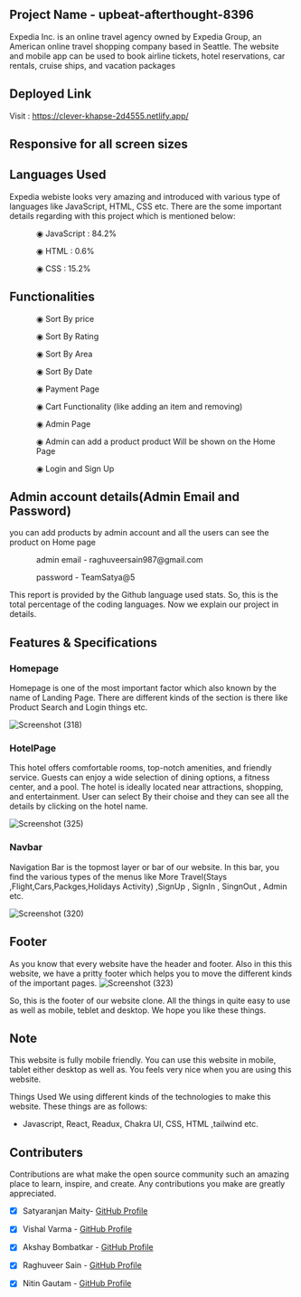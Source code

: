 ## Project Name - upbeat-afterthought-8396
Expedia Inc. is an online travel agency owned by Expedia Group, an American online travel shopping company based in Seattle. The website and mobile app can be used to book airline tickets, hotel reservations, car rentals, cruise ships, and vacation packages

## Deployed Link

Visit : https://clever-khapse-2d4555.netlify.app/

## Responsive for all screen sizes

## Languages Used

Expedia webiste looks very amazing and introduced with various type of languages like JavaScript, HTML, CSS etc. There are the some important details regarding with this project which is mentioned below:

<ul dir="auto">
 <ol dir="auto">◉ JavaScript : 84.2%</ol>
 <ol dir="auto">◉ HTML : 0.6%</ol>
 <ol dir="auto">◉ CSS : 15.2%</ol>
 </ul>
 
 ## Functionalities
 
 <ul dir="auto">
 
 <ol dir="auto">◉ Sort By price </ol>
 <ol dir="auto">◉ Sort By Rating</ol>
 <ol dir="auto">◉ Sort By Area</ol>
 <ol dir="auto">◉ Sort By Date</ol>
 <ol dir="auto">◉ Payment Page</ol>
 <ol dir="auto">◉ Cart Functionality (like adding an item and removing) </ol>
 <ol dir="auto">◉ Admin Page</ol>
 <ol dir="auto">◉ Admin can add a product product Will be shown on the Home Page </ol>
 <ol dir="auto">◉ Login and Sign Up </ol>
 </ul>
 
 ## Admin account details(Admin Email and Password)
 
 <p>you can add products by admin account and all the users can see the product on Home page </p>
 
  <ul dir="auto">
 
 <ol dir="auto">admin email - raghuveersain987@gmail.com</ol>
 <ol dir="auto">password - TeamSatya@5</ol>
 
 </ul>

This report is provided by the Github language used stats. So, this is the total percentage of the coding languages. Now we explain our project in details.

## Features & Specifications

### Homepage

Homepage is one of the most important factor which also known by the name of Landing Page. There are different kinds of the section is there like Product Search and Login things etc.

![Screenshot (318)](https://user-images.githubusercontent.com/107980582/214427377-6b53d58d-e002-496f-a122-78772338cad4.png)


### HotelPage

This hotel offers comfortable rooms, top-notch amenities, and friendly service. Guests can enjoy a wide selection of dining options, a fitness center, and a pool. The hotel is ideally located near attractions, shopping, and entertainment. User can select By their choise and they can see all the details by clicking on the hotel name.

![Screenshot (325)](https://user-images.githubusercontent.com/107980582/214433980-04891478-2671-4ddc-ba77-3ea0f63eee12.png)



### Navbar

Navigation Bar is the topmost layer or bar of our website. In this bar, you find the various types of the menus like More Travel(Stays ,Flight,Cars,Packges,Holidays Activity) ,SignUp , SignIn , SingnOut , Admin etc.

![Screenshot (320)](https://user-images.githubusercontent.com/107980582/214429157-04d8a2eb-666a-4b5b-99a5-14a92b092830.png)


## Footer

As you know that every website have the header and footer. Also in this this website, we have a pritty footer which helps you to move the different kinds of the important pages.
![Screenshot (323)](https://user-images.githubusercontent.com/107980582/214430525-adea1fba-aebb-49e8-9099-09389a885ce5.png)



So, this is the footer of our website clone. All the things in quite easy to use as well as mobile, teblet and desktop. We hope you like these things.

## Note

This website is fully mobile friendly. You can use this website in mobile, tablet either desktop as well as. You feels very nice when you are using this website.

Things Used
We using different kinds of the technologies to make this website. These things are as follows:

- Javascript, React, Readux, Chakra UI, CSS, HTML ,tailwind etc.

## Contributers

 Contributions are what make the open source community such an amazing place to learn, inspire, and create. Any contributions you make are greatly appreciated.

- [x] Satyaranjan Maity- [GitHub Profile](https://github.com/Satyaranjan8414)
- [x] Vishal Varma - [GitHub Profile](https://github.com/Vv97) 
- [x] Akshay Bombatkar - [GitHub Profile](https://github.com/bakshay96)
- [x] Raghuveer Sain - [GitHub Profile](https://github.com/sainRaghuveer)
- [x] Nitin Gautam - [GitHub Profile](https://github.com/NitinGautam09)


